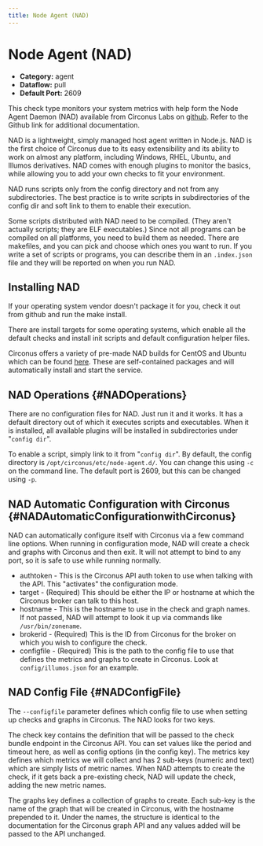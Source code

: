 ```yaml
---
title: Node Agent (NAD)
---
```


# Node Agent (NAD)

 * **Category:** agent
 * **Dataflow:** pull
 * **Default Port:** 2609

This check type monitors your system metrics with help form the Node Agent Daemon (NAD) available from Circonus Labs on [github](https://github.com/circonus-labs/nad). Refer to the Github link for additional documentation.

NAD is a lightweight, simply managed host agent written in Node.js. NAD is the first choice of Circonus due to its easy extensibility and its ability to work on almost any platform, including Windows, RHEL, Ubuntu, and Illumos derivatives. NAD comes with enough plugins to monitor the basics, while allowing you to add your own checks to fit your environment.

NAD runs scripts only from the config directory and not from any subdirectories. The best practice is to write scripts in subdirectories of the config dir and soft link to them to enable their execution.

Some scripts distributed with NAD need to be compiled. (They aren't actually scripts; they are ELF executables.) Since not all programs can be compiled on all platforms, you need to build them as needed. There are makefiles, and you can pick and choose which ones you want to run. If you write a set of scripts or programs, you can describe them in an `.index.json` file and they will be reported on when you run NAD.

## Installing NAD

If your operating system vendor doesn't package it for you, check it out from github and run the make install.

There are install targets for some operating systems, which enable all the default checks and install init scripts and default configuration helper files.

Circonus offers a variety of pre-made NAD builds for CentOS and Ubuntu which can be found [here](http://updates.circonus.net/node-agent/packages/). These are self-contained packages and will automatically install and start the service.

## NAD Operations {#NADOperations}

There are no configuration files for NAD. Just run it and it works. It has a default directory out of which it executes scripts and executables. When it is installed, all available plugins will be installed in subdirectories under "`config dir`".

To enable a script, simply link to it from "`config dir`". By default, the config directory is `/opt/circonus/etc/node-agent.d/`. You can change this using `-c` on the command line. The default port is 2609, but this can be changed using `-p`.

## NAD Automatic Configuration with Circonus {#NADAutomaticConfigurationwithCirconus}

NAD can automatically configure itself with Circonus via a few command line options. When running in configuration mode, NAD will create a check and graphs with Circonus and then exit. It will not attempt to bind to any port, so it is safe to use while running normally.
 * authtoken - This is the Circonus API auth token to use when talking with the API. This "activates" the configuration mode.
 * target - (Required) This should be either the IP or hostname at which the Circonus broker can talk to this host. 
 * hostname - This is the hostname to use in the check and graph names. If not passed, NAD will attempt to look it up via commands like `/usr/bin/zonename`.
 * brokerid - (Required) This is the ID from Circonus for the broker on which you wish to configure the check. 
 * configfile - (Required) This is the path to the config file to use that defines the metrics and graphs to create in Circonus. Look at `config/illumos.json` for an example. 

## NAD Config File {#NADConfigFile}

The `--configfile` parameter defines which config file to use when setting up checks and graphs in Circonus. The NAD looks for two keys.

The check key contains the definition that will be passed to the check bundle endpoint in the Circonus API. You can set values like the period and timeout here, as well as config options (in the config key). The metrics key defines which metrics we will collect and has 2 sub-keys (numeric and text) which are simply lists of metric names. When NAD attempts to create the check, if it gets back a pre-existing check, NAD will update the check, adding the new metric names.

The graphs key defines a collection of graphs to create. Each sub-key is the name of the graph that will be created in Circonus, with the hostname prepended to it. Under the names, the structure is identical to the documentation for the Circonus graph API and any values added will be passed to the API unchanged.

